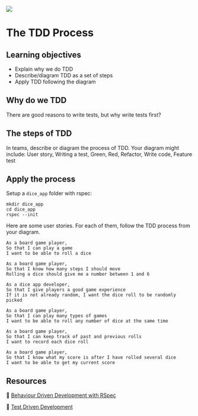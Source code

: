 ![](https://placehold.it/1100x200/374c53/FFFFFF/?text=Dice+App)
# The TDD Process

## Learning objectives
- Explain why we do TDD
- Describe/diagram TDD as a set of steps
- Apply TDD following the diagram

## Why do we TDD

There are good reasons to write tests, but why write tests first?

## The steps of TDD

In teams, describe or diagram the process of TDD.
Your diagram might include: User story, Writing a test, Green, Red, Refactor, Write code, Feature test

## Apply the process

Setup a `dice_app` folder with rspec:

```
mkdir dice_app
cd dice_app
rspec --init
```

Here are some user stories. For each of them, follow the TDD process from your diagram.

```
As a board game player,
So that I can play a game
I want to be able to roll a dice
```

```
As a board game player,
So that I know how many steps I should move
Rolling a dice should give me a number between 1 and 6
```

```
As a dice app developer,
So that I give players a good game experience
If it is not already random, I want the dice roll to be randomly picked
```

```
As a board game player,
So that I can play many types of games
I want to be able to roll any number of dice at the same time
```

```
As a board game player,
So that I can keep track of past and previous rolls
I want to record each dice roll
```

```
As a board game player,
So that I know what my score is after I have rolled several dice
I want to be able to get my current score
```

## Resources

:pill: [Behaviour Driven Development with RSpec](https://github.com/makersacademy/course/blob/master/pills/rspec.md)

:pill: [Test Driven Development](https://github.com/makersacademy/course/blob/master/pills/tdd.md)
